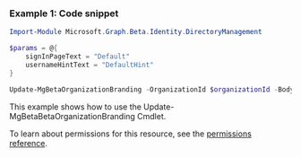 ### Example 1: Code snippet

```powershellImport-Module Microsoft.Graph.Beta.Identity.DirectoryManagement

$params = @{
	signInPageText = "Default"
	usernameHintText = "DefaultHint"
}

Update-MgBetaOrganizationBranding -OrganizationId $organizationId -BodyParameter $params
```
This example shows how to use the Update-MgBetaBetaOrganizationBranding Cmdlet.
To learn about permissions for this resource, see the [permissions reference](/graph/permissions-reference).

